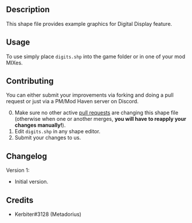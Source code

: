 Description
------

This shape file provides example graphics for Digital Display feature.

Usage
-----

To use simply place `digits.shp` into the game folder or in one of your mod MIXes.

Contributing
------------

You can either submit your improvements via forking and doing a pull request or just via a PM/Mod Haven server on Discord.

0. Make sure no other active [pull requests](https://github.com/Phobos-developers/PhobosSupplementaries/pulls) are changing this shape file (otherwise when one or another merges, **you will have to reapply your changes manually!**).
1. Edit `digits.shp` in any shape editor.
2. Submit your changes to us.

Changelog
------

Version 1:
- Initial version.

Credits
-------

- Kerbiter#3128 (Metadorius)